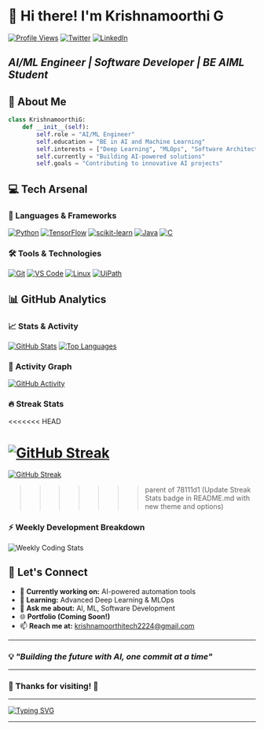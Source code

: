 
# 👋 Hi there! I'm Krishnamoorthi G

[![Profile Views](https://komarev.com/ghpvc/?username=gkrishna247&color=blue)](https://github.com/gkrishna247)
[![Twitter](https://img.shields.io/badge/Twitter-%231DA1F2.svg?style=flat&logo=Twitter&logoColor=white)](https://twitter.com/gkrishna247)
[![LinkedIn](https://img.shields.io/badge/LinkedIn-%230077B5.svg?style=flat&logo=linkedin&logoColor=white)](https://linkedin.com/in/gkrishna247)

## *AI/ML Engineer | Software Developer | BE AIML Student*

</div>

## 🚀 About Me

```python
class KrishnamoorthiG:
    def __init__(self):
        self.role = "AI/ML Engineer"
        self.education = "BE in AI and Machine Learning"
        self.interests = ["Deep Learning", "MLOps", "Software Architecture"]
        self.currently = "Building AI-powered solutions"
        self.goals = "Contributing to innovative AI projects"
```

## 💻 Tech Arsenal

### 🚀 Languages & Frameworks

[![Python](https://img.shields.io/badge/Python-3776AB?style=for-the-badge&logo=python&logoColor=white)](https://www.python.org/)
[![TensorFlow](https://img.shields.io/badge/TensorFlow-FF6F00?style=for-the-badge&logo=tensorflow&logoColor=white)](https://www.tensorflow.org/)
[![scikit-learn](https://img.shields.io/badge/scikit--learn-%23F7931E.svg?style=for-the-badge&logo=scikit-learn&logoColor=white)](https://scikit-learn.org/)
[![Java](https://img.shields.io/badge/Java-ED8B00?style=for-the-badge&logo=openjdk&logoColor=white)](https://www.java.com/)
[![C](https://img.shields.io/badge/C-00599C?style=for-the-badge&logo=c&logoColor=white)](https://www.cprogramming.com/)

### 🛠️ Tools & Technologies

[![Git](https://img.shields.io/badge/Git-F05032?style=for-the-badge&logo=git&logoColor=white)](https://git-scm.com/)
[![VS Code](https://img.shields.io/badge/VS%20Code-007ACC?style=for-the-badge&logo=visual-studio-code&logoColor=white)](https://code.visualstudio.com/)
[![Linux](https://img.shields.io/badge/Linux-FCC624?style=for-the-badge&logo=linux&logoColor=black)](https://www.linux.org/)
[![UiPath](https://img.shields.io/badge/UiPath-FA4616?style=for-the-badge&logo=uipath&logoColor=white)](https://www.uipath.com/)

</div>

## 📊 GitHub Analytics

### 📈 Stats & Activity

[![GitHub Stats](https://github-readme-stats.vercel.app/api?username=gkrishna247&show_icons=true&theme=tokyonight&hide_border=true)](https://github.com/gkrishna247)
[![Top Languages](https://github-readme-stats.vercel.app/api/top-langs/?username=gkrishna247&layout=compact&theme=tokyonight&hide_border=true)](https://github.com/gkrishna247)

### 🌟 Activity Graph

[![GitHub Activity](https://github-readme-activity-graph.vercel.app/graph?username=gkrishna247&theme=tokyo-night&hide_border=true)](https://github.com/gkrishna247)

### 🔥 Streak Stats
<<<<<<< HEAD

[![GitHub Streak](https://streak-stats.demolab.com?user=gkrishna247&theme=algolia&border_radius=5.5&short_numbers=true)](https://git.io/streak-stats)
=======
[![GitHub Streak](https://streak-stats.demolab.com?user=gkrishna247&theme=tokyonight&hide_border=true)](https://git.io/streak-stats)
>>>>>>> parent of 78111d1 (Update Streak Stats badge in README.md with new theme and options)

### ⚡ Weekly Development Breakdown

![Weekly Coding Stats](https://wakatime.com/share/@gkrishna247/cf3b70f7-c0fd-442c-ad88-b1b5a9e045d1.svg)

</div>

## 🤝 Let's Connect

- 🔭 **Currently working on:** AI-powered automation tools
- 🌱 **Learning:** Advanced Deep Learning & MLOps
- 💬 **Ask me about:** AI, ML, Software Development
- 🌐 **Portfolio (Coming Soon!)**
- 📫 **Reach me at:** [krishnamoorthitech2224@gmail.com](mailto:krishnamoorthitech2224@gmail.com)

---

### 💡 *"Building the future with AI, one commit at a time"*

---

### 🌟 Thanks for visiting! 🌟

---

[![Typing SVG](https://readme-typing-svg.demolab.com?font=DynaPuff&size=25&duration=3000&pause=1000&center=true&width=435&lines=%F0%9F%94%AE+We+appreciate+your+presence.+%F0%9F%A7%90;%E2%8F%B3+Something+is+coming...+%F0%9F%8C%91)](https://git.io/typing-svg)

---
